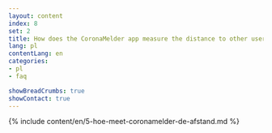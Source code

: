 ```yaml
---
layout: content
index: 8
set: 2
title: How does the CoronaMelder app measure the distance to other users of the app?
lang: pl
contentLang: en
categories:
- pl
- faq

showBreadCrumbs: true
showContact: true
---
```

{% include content/en/5-hoe-meet-coronamelder-de-afstand.md %}

